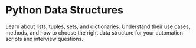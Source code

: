# Python Data Structures

Learn about lists, tuples, sets, and dictionaries. Understand their use cases, methods, and how to choose the right data structure for your automation scripts and interview questions.

